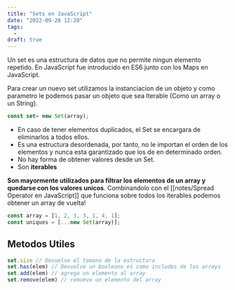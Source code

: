```yaml
---
title: "Sets en JavaScript"
date: "2022-09-28 12:20"
tags: 
  - 
draft: true
---
```

Un set es una estructura de datos que no permite ningun elemento repetido. En JavaScript fue introducido en ES6 junto con los Maps en JavaScript.

Para crear un nuevo set utilizamos la instanciacion de un objeto y como parametro le podemos pasar un objeto que sea Iterable (Como un array o un String).

```JavaScript
const set= new Set(array);
```

- En caso de tener elementos duplicados, el Set se encargara de eliminarlos a todos ellos. 
- Es una estructura desordenada, por tanto, no le importan el orden de los elementos y nunca esta garantizado que los de en determinado orden.
- No hay forma de obtener valores desde un Set.
- Son **iterables**

**Son mayormente utilizados para filtrar los elementos de un array y quedarse con los valores unicos**. Combinandolo con el [[notes/Spread Operator en JavaScript]] que funciona sobre todos los iterables podemos obtener un array de vuelta!

```JavaScript
const array = [1, 2, 3, 3, 1, 4, 1];
const uniques = [...new Set(array)];
```

## Metodos Utiles
```JavaScript
set.size // Devuelve el tamano de la estructura
set.has(elem) // Devuelve un booleano es como includes de los arrays
set.add(elem) // agrega un elemento al array
set.remove(elem) // remueve un elemento del array
```

